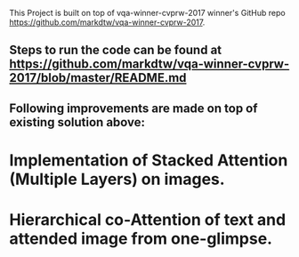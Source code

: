 This Project is built on top of vqa-winner-cvprw-2017 winner's GitHub repo https://github.com/markdtw/vqa-winner-cvprw-2017.

## Steps to run the code can be found at https://github.com/markdtw/vqa-winner-cvprw-2017/blob/master/README.md


## Following improvements are made on top of existing solution above:
  # Implementation of Stacked Attention (Multiple Layers) on images.
  # Hierarchical co-Attention of text and attended image from one-glimpse.
  
